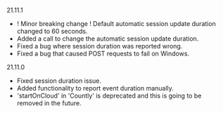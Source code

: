 21.11.1
* ! Minor breaking change ! Default automatic session update duration changed to 60 seconds.
* Added a call to change the automatic session update duration.
* Fixed a bug where session duration was reported wrong.
* Fixed a bug that caused POST requests to fail on Windows.

21.11.0
* Fixed session duration issue.
* Added functionality to report event duration manually.
* 'startOnCloud' in 'Countly' is deprecated and this is going to be removed in the future.
